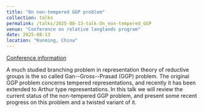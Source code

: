 ```yaml
---
title: "On non-tempered GGP problem"
collection: talks
permalink: /talks/2025-08-13-talk-On_non-tempered_GGP
venue: "Conference on relative langlands program"
date: 2025-08-13
location: "Kunming, China"
---
```


[Conference information](http://tianyuan.amss.ac.cn/ztyt/info/2025/145940.html)

A much studied branching problem in representation theory of reductive groups is the so called Gan--Gross--Prasad (GGP) problem. The original GGP problem concerns tempered representations, and recently it has been extended to Arthur type representations. In this talk we will review the current status of the non-tempered GGP problem, and present some recent progress on this problem and a twisted variant of it.
